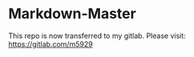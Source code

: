 # Markdown-Master
This repo is now transferred to my gitlab.
Please visit: https://gitlab.com/m5929
